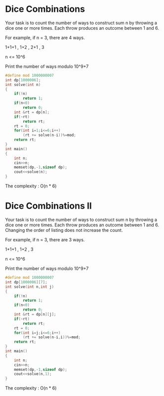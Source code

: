 # Dice Combinations	

Your task is to count the number of ways to construct sum n by throwing a dice one or more times. Each throw produces an outcome between 1 and 6.	

For example, if n = 3, there are 4 ways.	

1+1+1 , 1+2 , 2+1 , 3	

n <= 10^6	

Print the number of ways modulo 10^9+7	

```cpp	
#define mod 1000000007
int dp[1000006];
int solve(int n)
{
    if(!n)
        return 1;
    if(n<0)
        return 0;
    int &rt = dp[n];
    if(~rt)
        return rt;
    rt = 0;
    for(int i=1;i<=6;i++)
        (rt += solve(n-i))%=mod;
    return rt;
}
int main()
{
    int n;
    cin>>n;
    memset(dp,-1,sizeof dp);
    cout<<solve(n);
}
```
The complexity : O(n * 6)	


# Dice Combinations	II

Your task is to count the number of ways to construct sum n by throwing a dice one or more times. Each throw produces an outcome between 1 and 6.  Changing the order of listing does not increase the count.

For example, if n = 3, there are 3 ways.	

1+1+1 , 1+2 , 3	

n <= 10^6	

Print the number of ways modulo 10^9+7	

```cpp	
#define mod 1000000007
int dp[1000006][7];
int solve(int n,int j)
{
    if(!n)
        return 1;
    if(n<0)
        return 0;
    int &rt = dp[n][j];
    if(~rt)
        return rt;
    rt = 0;
    for(int i=j;i<=6;i++)
        (rt += solve(n-i,i))%=mod;
    return rt;
}
int main()
{
    int n;
    cin>>n;
    memset(dp,-1,sizeof dp);
    cout<<solve(n,1);
}
```
The complexity : O(n * 6)	
